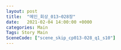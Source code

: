 ```yaml
---
layout: post
title:  "메인_회상_013~028장"
date:   2021-02-04 14:00:00 +0000
categories: Main
Tags: Story Main
SceneCode: ["scene_skip_cp013-028_q1_s10"]
---
```


